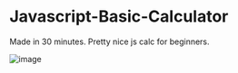 # Javascript-Basic-Calculator
Made in 30 minutes. Pretty nice js calc for beginners.

![image](https://user-images.githubusercontent.com/60050784/145309143-ac809812-3f1e-44ac-b99c-fc55805c5fc0.png)
